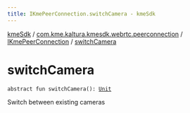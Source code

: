 ```yaml
---
title: IKmePeerConnection.switchCamera - kmeSdk
---
```


[kmeSdk](../../index.html) / [com.kme.kaltura.kmesdk.webrtc.peerconnection](../index.html) / [IKmePeerConnection](index.html) / [switchCamera](./switch-camera.html)

# switchCamera

`abstract fun switchCamera(): `[`Unit`](https://kotlinlang.org/api/latest/jvm/stdlib/kotlin/-unit/index.html)

Switch between existing cameras

